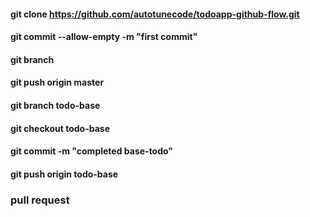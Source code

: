 #### git clone https://github.com/autotunecode/todoapp-github-flow.git

#### git commit --allow-empty -m "first commit"

#### git branch

#### git push origin master

#### git branch todo-base

#### git checkout todo-base

#### git commit -m "completed base-todo"

#### git push origin todo-base

### pull request

